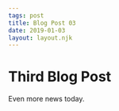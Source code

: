 ```yaml
---
tags: post
title: Blog Post 03
date: 2019-01-03
layout: layout.njk
---
```


# Third Blog Post

Even more news today.
